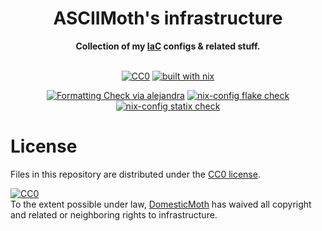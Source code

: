 <h1 align="center">
  ASCIIMoth's infrastructure 
</h1>

<div align="center">
  <strong>Collection of my <a href="https://en.wikipedia.org/wiki/Infrastructure_as_code" >IaC</a> configs & related stuff.</strong>
  </br>
  </br>
  
[![CC0](https://img.shields.io/static/v1.svg?style=for-the-badge&label=License&message=CC0&color=orange)](https://github.com/DomesticMoth/infrastructure/blob/master/LICENSE)
[![built with nix](https://img.shields.io/static/v1?style=for-the-badge&logo=nixos&logoColor=white&label=&message=Built%20with%20Nix&color=41439a)](https://builtwithnix.org)
  
[![Formatting Check via alejandra](https://img.shields.io/github/actions/workflow/status/DomesticMoth/infrastructure/alejandra.yml?label=Nix%20fmt%20check&style=for-the-badge)](https://github.com/DomesticMoth/infrastructure/actions/workflows/alejandra.yml)
[![nix-config flake check](https://img.shields.io/github/actions/workflow/status/DomesticMoth/infrastructure/flake_check.yml?label=Flake%20check&style=for-the-badge)](https://github.com/DomesticMoth/infrastructure/actions/workflows/flake_check.yml)
[![nix-config statix check](https://img.shields.io/github/actions/workflow/status/DomesticMoth/infrastructure/statix.yml?label=Statix&style=for-the-badge)](https://github.com/DomesticMoth/infrastructure/actions/workflows/statix.yml)
</div>

# License
Files in this repository are distributed under the [CC0 license](./LICENSE).  
<p xmlns:dct="http://purl.org/dc/terms/">
  <a rel="license"
     href="http://creativecommons.org/publicdomain/zero/1.0/">
    <img src="http://i.creativecommons.org/p/zero/1.0/88x31.png" style="border-style: none;" alt="CC0" />
  </a>
  <br />
  To the extent possible under law,
  <a rel="dct:publisher"
     href="https://github.com/DomesticMoth">
    <span property="dct:title">DomesticMoth</span></a>
  has waived all copyright and related or neighboring rights to
  <span property="dct:title">infrastructure</span>.
</p>
